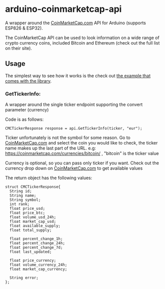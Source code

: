 # arduino-coinmarketcap-api
A wrapper around the [CoinMarketCap.com](http://coinmarketcap.com/) API for Arduino (supports ESP826 & ESP32).

The CoinMarketCap API can be used to look information on a wide range of crypto currency coins, included Bitcoin and Ethereum (check out the full list on their site).

## Usage

The simplest way to see how it works is the check out [the example that comes with the library](https://github.com/witnessmenow/arduino-coinmarketcap-api/tree/master/examples/ESP8266/GetTickerInfo).

### GetTickerInfo:
A wrapper around the single ticker endpoint supporting the convert parameter (currency)

Code is as follows:
```
CMCTickerResponse response = api.GetTickerInfo(ticker, "eur");
```

Ticker unfortunately is not the symbol for some reason. Go to [CoinMarketCap.com](http://coinmarketcap.com/) and select the coin you would like to check, the ticker name makes up the last part of the URL. e.g: https://coinmarketcap.com/currencies/bitcoin/ , "bitcoin" is the ticker value

Currency is optional, so you can pass only ticker if you want.
Check out the currency drop down on [CoinMarketCap.com](http://coinmarketcap.com/) to get available values

The return object has the following values:
```
struct CMCTickerResponse{
  String id;
  String name;
  String symbol;
  int rank;
  float price_usd;
  float price_btc;
  float volume_usd_24h;
  float market_cap_usd;
  float available_supply;
  float total_supply;

  float percent_change_1h;
  float percent_change_24h;
  float percent_change_7d;
  float last_updated;

  float price_currency;
  float volume_currency_24h;
  float market_cap_currency;

  String error;
};
```
